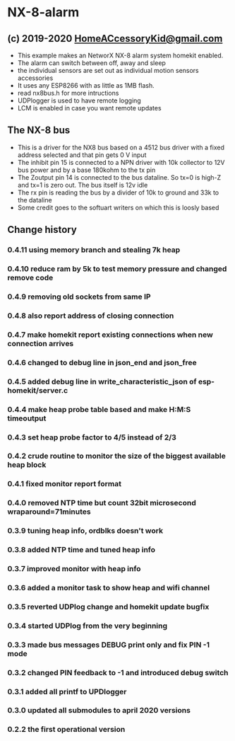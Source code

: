 # NX-8-alarm

## (c) 2019-2020 HomeACcessoryKid@gmail.com
 *  This example makes an NetworX NX-8 alarm system homekit enabled.
 *  The alarm can switch between off, away and sleep
 *  the individual sensors are set out as individual motion sensors accessories
 *  It uses any ESP8266 with as little as 1MB flash. 
 *  read nx8bus.h for more intructions
 *  UDPlogger is used to have remote logging
 *  LCM is enabled in case you want remote updates

## The NX-8 bus
 * This is a driver for the NX8 bus based on a 4512 bus driver with a fixed address selected and that pin gets 0 V input
 * The inhibit pin 15 is connected to a NPN driver with 10k collector to 12V bus power and by a base 180kohm to the tx pin 
 * The Zoutput pin 14 is connected to the bus dataline. So tx=0 is high-Z and tx=1 is zero out. The bus itself is 12v idle
 * The rx pin is reading the bus by a divider of 10k to ground and 33k to the dataline
 * Some credit goes to the softuart writers on which this is loosly based

## Change history
### 0.4.11 using memory branch and stealing 7k heap

### 0.4.10 reduce ram by 5k to test memory pressure and changed remove code

### 0.4.9 removing old sockets from same IP

### 0.4.8 also report address of closing connection

### 0.4.7 make homekit report existing connections when new connection arrives

### 0.4.6 changed to debug line in json_end and json_free

### 0.4.5 added debug line in write_characteristic_json of esp-homekit/server.c

### 0.4.4 make heap probe table based and make H:M:S timeoutput

### 0.4.3 set heap probe factor to 4/5 instead of 2/3

### 0.4.2 crude routine to monitor the size of the biggest available heap block

### 0.4.1 fixed monitor report format

### 0.4.0 removed NTP time but count 32bit microsecond wraparound=71minutes

### 0.3.9 tuning heap info, ordblks doesn't work

### 0.3.8 added NTP time and tuned heap info

### 0.3.7 improved monitor with heap info

### 0.3.6 added a monitor task to show heap and wifi channel

### 0.3.5 reverted UDPlog change and homekit update bugfix

### 0.3.4 started UDPlog from the very beginning

### 0.3.3 made bus  messages DEBUG print only and fix PIN -1 mode

### 0.3.2 changed PIN feedback to -1 and introduced debug switch

### 0.3.1 added all printf to UPDlogger

### 0.3.0 updated all submodules to april 2020 versions

### 0.2.2 the first operational version
